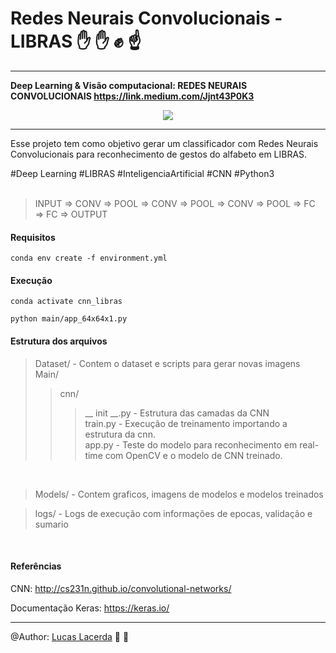 # Redes Neurais Convolucionais - LIBRAS :hand: :raised_hand: :fist: :point_up:
---
<b>Deep Learning & Visão computacional: REDES NEURAIS CONVOLUCIONAIS https://link.medium.com/Jjnt43P0K3</b>  


<p align="center">
  <img src="demo/demo_cnn_libras.gif">
</p>

---

Esse projeto tem como objetivo gerar um classificador com Redes Neurais Convolucionais para reconhecimento de gestos do alfabeto em LIBRAS. 

#Deep Learning #LIBRAS #InteligenciaArtificial #CNN #Python3 <br> <br>


> INPUT => CONV => POOL => CONV => POOL => CONV => POOL => FC => FC => OUTPUT 


#### Requisitos
```
conda env create -f environment.yml 
```

#### Execução
```
conda activate cnn_libras
```
```
python main/app_64x64x1.py
```

#### Estrutura dos arquivos

> Dataset/ - Contem o dataset e scripts para gerar novas imagens <br>
> Main/ <br>
>> cnn/ <br>
>>> __ init __.py  - Estrutura das camadas da CNN <br>
>> train.py  - Execução de treinamento importando a estrutura da cnn. <br>
>> app.py - Teste do modelo para reconhecimento em real-time com OpenCV e o modelo de CNN treinado.<br>
<br>

> Models/ - Contem graficos, imagens de modelos e modelos treinados <br> 

> logs/  - Logs de execução com informações de epocas, validação e sumario <br> 

<br>


#### Referências

CNN: http://cs231n.github.io/convolutional-networks/ 

Documentação Keras: https://keras.io/

--- 
@Author: [Lucas Lacerda](https://www.linkedin.com/in/lucaaslb/)  :beer: :pizza:

